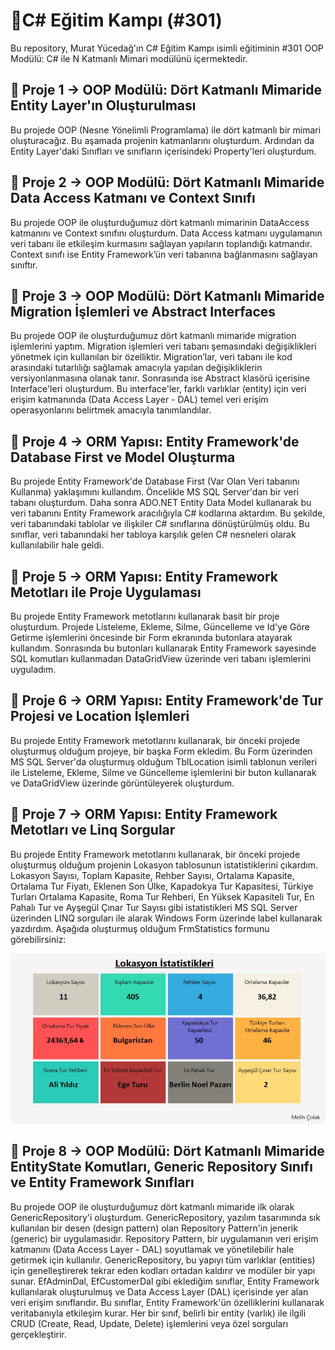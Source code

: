 # :gem:C# Eğitim Kampı (#301)
Bu repository, Murat Yücedağ'ın C# Eğitim Kampı isimli eğitiminin #301 OOP Modülü: C# ile N Katmanlı Mimari modülünü içermektedir.

## :pushpin: Proje 1 -> OOP Modülü: Dört Katmanlı Mimaride Entity Layer'ın Oluşturulması
Bu projede OOP (Nesne Yönelimli Programlama) ile dört katmanlı bir mimari oluşturacağız. Bu aşamada projenin katmanlarını oluşturdum. Ardından da Entity Layer'daki Sınıfları ve sınıfların içerisindeki Property'leri oluşturdum.

## :pushpin: Proje 2 -> OOP Modülü: Dört Katmanlı Mimaride Data Access Katmanı ve Context Sınıfı
Bu projede OOP ile oluşturduğumuz dört katmanlı mimarinin DataAccess katmanını ve Context sınıfını oluşturdum. Data Access katmanı uygulamanın veri tabanı ile etkileşim kurmasını sağlayan yapıların toplandığı katmandır. Context sınıfı ise Entity Framework’ün veri tabanına bağlanmasını sağlayan sınıftır.

## :pushpin: Proje 3 -> OOP Modülü: Dört Katmanlı Mimaride Migration İşlemleri ve Abstract Interfaces
Bu projede OOP ile oluşturduğumuz dört katmanlı mimaride migration işlemlerini yaptım. Migration işlemleri veri tabanı şemasındaki değişiklikleri yönetmek için kullanılan bir özelliktir. Migration’lar, veri tabanı ile kod arasındaki tutarlılığı sağlamak amacıyla yapılan değişikliklerin versiyonlanmasına olanak tanır. Sonrasında ise Abstract klasörü içerisine Interface'leri oluşturdum. Bu interface'ler, farklı varlıklar (entity) için veri erişim katmanında (Data Access Layer - DAL) temel veri erişim operasyonlarını belirtmek amacıyla tanımlandılar.

## :pushpin: Proje 4 -> ORM Yapısı: Entity Framework'de Database First ve Model Oluşturma
Bu projede Entity Framework'de Database First (Var Olan Veri tabanını Kullanma) yaklaşımını kullandım. Öncelikle MS SQL Server'dan bir veri tabanı oluşturdum. Daha sonra ADO.NET Entity Data Model kullanarak bu veri tabanını Entity Framework aracılığıyla C# kodlarına aktardım. Bu şekilde, veri tabanındaki tablolar ve ilişkiler C# sınıflarına dönüştürülmüş oldu. Bu sınıflar, veri tabanındaki her tabloya karşılık gelen C# nesneleri olarak kullanılabilir hale geldi.

## :pushpin: Proje 5 -> ORM Yapısı: Entity Framework Metotları ile Proje Uygulaması
Bu projede Entity Framework metotlarını kullanarak basit bir proje oluşturdum. Projede Listeleme, Ekleme, Silme, Güncelleme ve Id'ye Göre Getirme işlemlerini öncesinde bir Form ekranında butonlara atayarak kullandım. Sonrasında bu butonları kullanarak Entity Framework sayesinde SQL komutları kullanmadan DataGridView üzerinde veri tabanı işlemlerini uyguladım.

## :pushpin: Proje 6 -> ORM Yapısı: Entity Framework'de Tur Projesi ve Location İşlemleri
Bu projede Entity Framework metotlarını kullanarak, bir önceki projede oluşturmuş olduğum projeye, bir başka Form ekledim. Bu Form üzerinden MS SQL Server'da oluşturmuş olduğum TblLocation isimli tablonun verileri ile Listeleme, Ekleme, Silme ve Güncelleme işlemlerini bir buton kullanarak ve DataGridView üzerinde görüntüleyerek oluşturdum.

## :pushpin: Proje 7 -> ORM Yapısı: Entity Framework Metotları ve Linq Sorgular
Bu projede Entity Framework metotlarını kullanarak, bir önceki projede oluşturmuş olduğum projenin Lokasyon tablosunun istatistiklerini çıkardım. Lokasyon Sayısı, Toplam Kapasite, Rehber Sayısı, Ortalama Kapasite, Ortalama Tur Fiyatı, Eklenen Son Ülke, Kapadokya Tur Kapasitesi, Türkiye Turları Ortalama Kapasite, Roma Tur Rehberi, En Yüksek Kapasiteli Tur, En Pahalı Tur ve Ayşegül Çınar Tur Sayısı gibi istatistikleri MS SQL Server üzerinden LINQ sorguları ile alarak Windows Form üzerinde label kullanarak yazdırdım. Aşağıda oluşturmuş olduğum FrmStatistics formunu görebilirsiniz:

<div align="center">
  <img src="https://github.com/melihcolak0/CSharpEgitimKampiMY301/blob/ac72eb081f3ef57cc0425d418281b3ed496a368f/locationStatisticsSS.jpg" alt="image alt">
</div>

## :pushpin: Proje 8 -> OOP Modülü: Dört Katmanlı Mimaride EntityState Komutları, Generic Repository Sınıfı ve Entity Framework Sınıfları
Bu projede OOP ile oluşturduğumuz dört katmanlı mimaride ilk olarak GenericRepository'i oluşturdum. GenericRepository, yazılım tasarımında sık kullanılan bir desen (design pattern) olan Repository Pattern'in jenerik (generic) bir uygulamasıdır. Repository Pattern, bir uygulamanın veri erişim katmanını (Data Access Layer - DAL) soyutlamak ve yönetilebilir hale getirmek için kullanılır. GenericRepository, bu yapıyı tüm varlıklar (entities) için genelleştirerek tekrar eden kodları ortadan kaldırır ve modüler bir yapı sunar. EfAdminDal, EfCustomerDal gibi eklediğim sınıflar, Entity Framework kullanılarak oluşturulmuş ve Data Access Layer (DAL) içerisinde yer alan veri erişim sınıflarıdır. Bu sınıflar, Entity Framework'ün özelliklerini kullanarak veritabanıyla etkileşim kurar. Her bir sınıf, belirli bir entity (varlık) ile ilgili CRUD (Create, Read, Update, Delete) işlemlerini veya özel sorguları gerçekleştirir.
